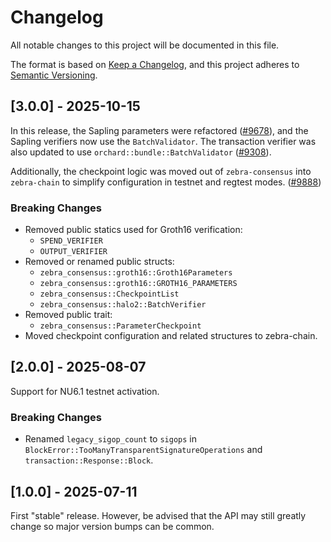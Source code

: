 # Changelog

All notable changes to this project will be documented in this file.

The format is based on [Keep a Changelog](https://keepachangelog.com/en/1.0.0/),
and this project adheres to [Semantic Versioning](https://semver.org/spec/v2.0.0.html).

## [3.0.0] - 2025-10-15

In this release, the Sapling parameters were refactored ([#9678](https://github.com/ZcashFoundation/zebra/pull/9678)),
and the Sapling verifiers now use the `BatchValidator`. The transaction verifier was also updated to use
`orchard::bundle::BatchValidator` ([#9308](https://github.com/ZcashFoundation/zebra/pull/9308)).

Additionally, the checkpoint logic was moved out of `zebra-consensus` into `zebra-chain`
to simplify configuration in testnet and regtest modes. ([#9888](https://github.com/ZcashFoundation/zebra/pull/9888))

### Breaking Changes

- Removed public statics used for Groth16 verification:
    - `SPEND_VERIFIER`
    - `OUTPUT_VERIFIER`
- Removed or renamed public structs:
    - `zebra_consensus::groth16::Groth16Parameters`
    - `zebra_consensus::groth16::GROTH16_PARAMETERS`
    - `zebra_consensus::CheckpointList`
    - `zebra_consensus::halo2::BatchVerifier`
- Removed public trait:
    - `zebra_consensus::ParameterCheckpoint`
- Moved checkpoint configuration and related structures to zebra-chain.


## [2.0.0] - 2025-08-07

Support for NU6.1 testnet activation.

### Breaking Changes

- Renamed `legacy_sigop_count` to `sigops` in `BlockError::TooManyTransparentSignatureOperations` and `transaction::Response::Block`.


## [1.0.0] - 2025-07-11

First "stable" release. However, be advised that the API may still greatly
change so major version bumps can be common.
